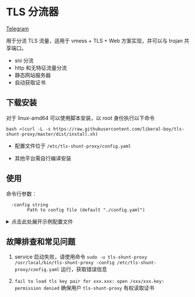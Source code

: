 # TLS 分流器
[Telegram](https://t.me/tls_shunt_proxy)

用于分流 TLS 流量，适用于 vmess + TLS + Web 方案实现，并可以与 trojan 共享端口。
* sni 分流
* http 和无特征流量分流
* 静态网站服务器
* 自动获取证书

## 下载安装
对于 linux-amd64 可以使用脚本安装，以 root 身份执行以下命令
```shell script
bash <(curl -L -s https://raw.githubusercontent.com/liberal-boy/tls-shunt-proxy/master/dist/install.sh)
```
* 配置文件位于 `/etc/tls-shunt-proxy/config.yaml`

* 其他平台需自行编译安装

## 使用
命令行参数：
```
  -config string
        Path to config file (default "./config.yaml")
```

<details>
  <summary>点击此处展开示例配置文件</summary>
  
```yml
# listen: 监听地址
listen: 0.0.0.0:443

# inboundbuffersize: 入站缓冲区大小，单位 KB, 默认值 4
# 相同吞吐量和连接数情况下，缓冲区越大，消耗的内存越大，消耗 CPU 时间越少。在网络吞吐量较低时，缓存过大可能增加延迟。
inboundbuffersize: 4

# outboundbuffersize: 出站缓冲区大小，单位 KB, 默认值 32
outboundbuffersize: 32

# vhosts: 按照按照 tls sni 扩展划分为多个虚拟 host
vhosts:

    # name 对应 tls sni 扩展的 server name
  - name: vmess.example.com

    # tlsoffloading: 解开 tls，true 为解开，解开后可以识别 http 流量，适用于 vmess over tls 和 http over tls (https) 分流等
    tlsoffloading: true

    # managedcert: 管理证书，开启后将自动从 LetsEncrypt 获取证书，根据 LetsEncrypt 的要求，必须监听 443 端口才能签发
    # 开启时 cert 和 key 设置的证书无效，关闭时将使用 cert 和 key 设置的证书
    managedcert: false

    # keytype: 启用 managedcert 时，生成的密钥对类型，支持的选项 ed25519、p256、p384、rsa2048、rsa4096、rsa8192
    keytype: p256

    # cert: tls 证书路径，
    cert: /etc/ssl/vmess.example.com.pem

    # key: tls 私钥路径
    key: /etc/ssl/vmess.example.com.key

    # alpn: ALPN, 多个 next protocol 之间用 "," 分隔
    alpn: h2,http/1.1

    # protocols: 指定 tls 协议版本，格式为 min,max , 可用值 tls12(默认最小), tls13(默认最大)
    # 如果最小值和最大值相同，那么你只需要写一次
    # tls12 仅支持 FS 且 AEAD 的加密套件
    protocols: tls12,tls13

    # http: 识别出的 http 流量的处理方式
    http:

      # paths: 按 http 请求的 path 分流，从上到下匹配，找不到匹配项则使用 http 的 handler
      paths:

          # path: path 以该字符串开头的请求将应用此 handler
        - path: /vmess/ws/
          handler: proxyPass
          args: 127.0.0.1:40000

          # path: http/2 请求的 path 将被识别为 *
        - path: "*"
          handler: proxyPass
          args: 127.0.0.1:40003

        - path: /static/

          # trimprefix: 修剪前缀，将 http 流量交给 handler 时，修剪 path 中的前缀
          # 如将 /static/logo.jpg 修剪为 /logo.jpg
          trimprefix: /static

          handler: fileServer
          args: /var/www/static

      # handler: fileServer 将服务一个静态网站
      # fileServer 支持 h2c, 如果使用 fileServer 处理 http, 且未设置 paths, alpn 可以开启 h2
      handler: fileServer

      # args: 静态网站的文件路径
      args: /var/www/html

    # default: 其他流量处理方式
    default:

      # handler: proxyPass 将流量转发至另一个地址
      handler: proxyPass

      # args: 转发的目标地址
      args: 127.0.0.1:40001

      # args: 也可以使用 domain socket
      # args: unix:/path/to/ds/file

  - name: trojan.example.com

    # tlsoffloading: 解开 tls，false 为不解开，直接处理 tls 流量，适用于 trojan-gfw 等
    tlsoffloading: false

    # default: 关闭 tlsoffloading 时，目前没有识别方法，均按其他流量处理
    default:
      handler: proxyPass
      args: 127.0.0.1:8443
```
</details>

## 故障排查和常见问题

1. service 启动失败，请使用命令 `sudo -u tls-shunt-proxy /usr/local/bin/tls-shunt-proxy -config /etc/tls-shunt-proxy/config.yaml` 运行，获取错误信息

2. `fail to load tls key pair for xxx.xxx: open /xxx/xxx.key: permission denied` 确保用户 `tls-shunt-proxy` 有权读取证书